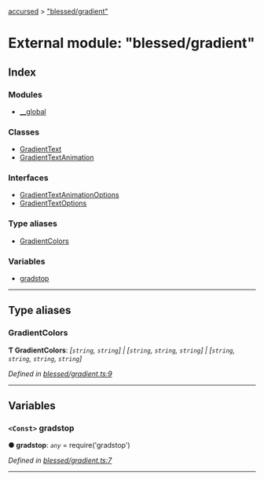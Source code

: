 [accursed](../README.md) > ["blessed/gradient"](../modules/_blessed_gradient_.md)

# External module: "blessed/gradient"

## Index

### Modules

* [__global](_blessed_gradient_.__global.md)

### Classes

* [GradientText](../classes/_blessed_gradient_.gradienttext.md)
* [GradientTextAnimation](../classes/_blessed_gradient_.gradienttextanimation.md)

### Interfaces

* [GradientTextAnimationOptions](../interfaces/_blessed_gradient_.gradienttextanimationoptions.md)
* [GradientTextOptions](../interfaces/_blessed_gradient_.gradienttextoptions.md)

### Type aliases

* [GradientColors](_blessed_gradient_.md#gradientcolors)

### Variables

* [gradstop](_blessed_gradient_.md#gradstop)

---

## Type aliases

<a id="gradientcolors"></a>

###  GradientColors

**Ƭ GradientColors**: *[`string`, `string`] \| [`string`, `string`, `string`] \| [`string`, `string`, `string`, `string`]*

*Defined in [blessed/gradient.ts:9](https://github.com/cancerberoSgx/accursed/blob/978b980/src/blessed/gradient.ts#L9)*

___

## Variables

<a id="gradstop"></a>

### `<Const>` gradstop

**● gradstop**: *`any`* =  require('gradstop')

*Defined in [blessed/gradient.ts:7](https://github.com/cancerberoSgx/accursed/blob/978b980/src/blessed/gradient.ts#L7)*

___

